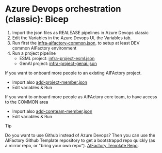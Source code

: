 # Azure Devops orchestration (classic): Bicep

1) Import the json files as REALEASE pipelines in Azure Devops classic
2) Edit the Variables in the Azure Devops UI, the Variables tab.
3) Run first the [infra-aifactory-common.json](./infra-aifactory-common.json), to setup at least DEV common AIFactory environment
3) Run a project pipeline 
    - ESML project: [infra-project-esml.json](./infra-project-esml.json)
    - GenAI project: [infra-project-genai.json](./infra-project-genai.json)

If you want to onboard more people to an existing AIFActory project.
- Import also [add-project-member.json](./add-project-member.json)
- Edit variables & Run

If you want to onboard more people as AIFActory core team, to have access to the COMMON area
- Import also [add-coreteam-member.json](./add-coreteam-member.json)
- Edit variables & Run

> [!TIP]
>  Do you want to use Github instead of Azure Devops? Then you can use the AIFactory Github Template repository to get a bootstrappd repo quickly (as a mirror repo, or "bring your own repo"). [AIFactory Template Repo](https://github.com/jostrm/azure-enterprise-scale-ml-usage).
>